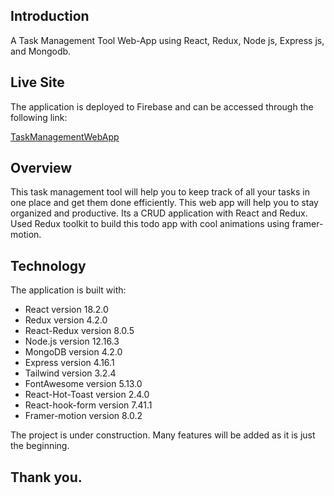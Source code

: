 ## Introduction

A Task Management Tool Web-App using React, Redux, Node js, Express js, and Mongodb.

## Live Site

The application is deployed to Firebase and can be accessed through the following link:

[TaskManagementWebApp](https://task-management-app-31e38.web.app)

## Overview
This task management tool will help you to keep track of all your tasks in one place and get them done efficiently. This web app will help you to stay organized and productive. Its  a CRUD application with React and Redux. Used Redux toolkit to build this todo app with cool animations using framer-motion. 

## Technology

The application is built with:

- React version 18.2.0
- Redux version 4.2.0
- React-Redux version 8.0.5
- Node.js version 12.16.3
- MongoDB version 4.2.0
- Express version 4.16.1
- Tailwind version 3.2.4
- FontAwesome version 5.13.0
- React-Hot-Toast version 2.4.0
- React-hook-form version 7.41.1
- Framer-motion version 8.0.2

The project is under construction. Many features will be added as it is just the beginning.

##  Thank you.